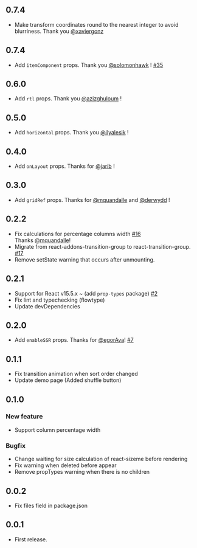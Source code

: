 ## 0.7.4

* Make transform coordinates round to the nearest integer to avoid blurriness. Thank you [@xaviergonz](https://github.com/xaviergonz)


## 0.7.4

* Add `itemComponent` props. Thank you [@solomonhawk](https://github.com/solomonhawk) ! [#35](https://github.com/tsuyoshiwada/react-stack-grid/issues/35)



## 0.6.0

* Add `rtl` props. Thank you [@azizghuloum](https://github.com/azizghuloum) !



## 0.5.0

* Add `horizontal` props. Thank you [@ilyalesik](https://github.com/ilyalesik) !



## 0.4.0

* Add `onLayout` props. Thanks for [@jarib](https://github.com/jarib) !



## 0.3.0

* Add `gridRef` props. Thanks for [@mquandalle](https://github.com/mquandalle) and [@derwydd](https://github.com/derwydd) !



## 0.2.2

* Fix calculations for percentage columns width [#16](https://github.com/tsuyoshiwada/react-stack-grid/pull/16)  
  Thanks [@mquandalle](https://github.com/mquandalle)!
* Migrate from react-addons-transition-group to react-transition-group. [#17](https://github.com/tsuyoshiwada/react-stack-grid/issues/17)
* Remove setState warning that occurs after unmounting.



## 0.2.1

* Support for React v15.5.x ~ (add `prop-types` package) [#2](https://github.com/tsuyoshiwada/react-stack-grid/issues/12)
* Fix lint and typechecking (flowtype)
* Update devDependencies



## 0.2.0

* Add `enableSSR` props. Thanks for [@egorAva](https://github.com/egorAva)! [#7](https://github.com/tsuyoshiwada/react-stack-grid/pull/7)



## 0.1.1

* Fix transition animation when sort order changed
* Update demo page (Added shuffle button)



## 0.1.0

### New feature

* Support column percentage width

### Bugfix

* Change waiting for size calculation of react-sizeme before rendering
* Fix warning when deleted before appear
* Remove propTypes warning when there is no children



## 0.0.2

* Fix files field in package.json



## 0.0.1

* First release.
